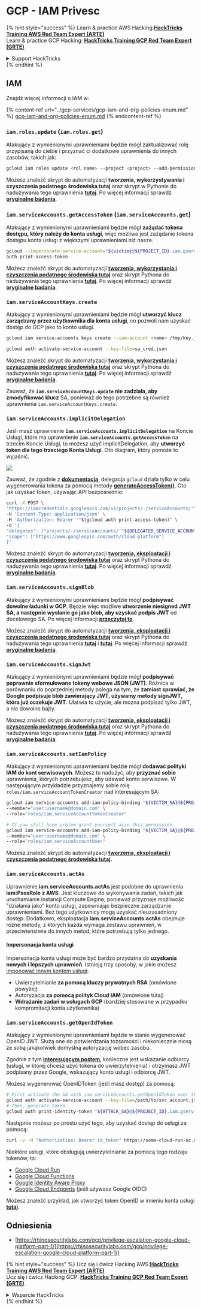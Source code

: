 # GCP - IAM Privesc

{% hint style="success" %}
Learn & practice AWS Hacking:<img src="../../../.gitbook/assets/image (1) (1) (1) (1).png" alt="" data-size="line">[**HackTricks Training AWS Red Team Expert (ARTE)**](https://training.hacktricks.xyz/courses/arte)<img src="../../../.gitbook/assets/image (1) (1) (1) (1).png" alt="" data-size="line">\
Learn & practice GCP Hacking: <img src="../../../.gitbook/assets/image (2) (1).png" alt="" data-size="line">[**HackTricks Training GCP Red Team Expert (GRTE)**<img src="../../../.gitbook/assets/image (2) (1).png" alt="" data-size="line">](https://training.hacktricks.xyz/courses/grte)

<details>

<summary>Support HackTricks</summary>

* Check the [**subscription plans**](https://github.com/sponsors/carlospolop)!
* **Join the** 💬 [**Discord group**](https://discord.gg/hRep4RUj7f) or the [**telegram group**](https://t.me/peass) or **follow** us on **Twitter** 🐦 [**@hacktricks\_live**](https://twitter.com/hacktricks_live)**.**
* **Share hacking tricks by submitting PRs to the** [**HackTricks**](https://github.com/carlospolop/hacktricks) and [**HackTricks Cloud**](https://github.com/carlospolop/hacktricks-cloud) github repos.

</details>
{% endhint %}

## IAM

Znajdź więcej informacji o IAM w:

{% content-ref url="../gcp-services/gcp-iam-and-org-policies-enum.md" %}
[gcp-iam-and-org-policies-enum.md](../gcp-services/gcp-iam-and-org-policies-enum.md)
{% endcontent-ref %}

### `iam.roles.update` (`iam.roles.get`)

Atakujący z wymienionymi uprawnieniami będzie mógł zaktualizować rolę przypisaną do ciebie i przyznać ci dodatkowe uprawnienia do innych zasobów, takich jak:
```bash
gcloud iam roles update <rol name> --project <project> --add-permissions <permission>
```
Możesz znaleźć skrypt do automatyzacji **tworzenia, wykorzystywania i czyszczenia podatnego środowiska tutaj** oraz skrypt w Pythonie do nadużywania tego uprawnienia [**tutaj**](https://github.com/RhinoSecurityLabs/GCP-IAM-Privilege-Escalation/blob/master/ExploitScripts/iam.roles.update.py). Po więcej informacji sprawdź [**oryginalne badania**](https://rhinosecuritylabs.com/gcp/privilege-escalation-google-cloud-platform-part-1/).

### `iam.serviceAccounts.getAccessToken` (`iam.serviceAccounts.get`)

Atakujący z wymienionymi uprawnieniami będzie mógł **zażądać tokena dostępu, który należy do konta usługi**, więc możliwe jest zażądanie tokena dostępu konta usługi z większymi uprawnieniami niż nasze.
```bash
gcloud --impersonate-service-account="${victim}@${PROJECT_ID}.iam.gserviceaccount.com" \
auth print-access-token
```
Możesz znaleźć skrypt do automatyzacji [**tworzenia, wykorzystania i czyszczenia podatnego środowiska tutaj**](https://github.com/carlospolop/gcp_privesc_scripts/blob/main/tests/4-iam.serviceAccounts.getAccessToken.sh) oraz skrypt Pythona do nadużywania tego uprawnienia [**tutaj**](https://github.com/RhinoSecurityLabs/GCP-IAM-Privilege-Escalation/blob/master/ExploitScripts/iam.serviceAccounts.getAccessToken.py). Po więcej informacji sprawdź [**oryginalne badania**](https://rhinosecuritylabs.com/gcp/privilege-escalation-google-cloud-platform-part-1/).

### `iam.serviceAccountKeys.create`

Atakujący z wymienionymi uprawnieniami będzie mógł **utworzyć klucz zarządzany przez użytkownika dla konta usługi**, co pozwoli nam uzyskać dostęp do GCP jako to konto usługi.
```bash
gcloud iam service-accounts keys create --iam-account <name> /tmp/key.json

gcloud auth activate-service-account --key-file=sa_cred.json
```
Możesz znaleźć skrypt do automatyzacji [**tworzenia, wykorzystania i czyszczenia podatnego środowiska tutaj**](https://github.com/carlospolop/gcp_privesc_scripts/blob/main/tests/3-iam.serviceAccountKeys.create.sh) oraz skrypt Pythona do nadużywania tego uprawnienia [**tutaj**](https://github.com/RhinoSecurityLabs/GCP-IAM-Privilege-Escalation/blob/master/ExploitScripts/iam.serviceAccountKeys.create.py). Po więcej informacji sprawdź [**oryginalne badania**](https://rhinosecuritylabs.com/gcp/privilege-escalation-google-cloud-platform-part-1/).

Zauważ, że **`iam.serviceAccountKeys.update` nie zadziała, aby zmodyfikować klucz** SA, ponieważ do tego potrzebne są również uprawnienia `iam.serviceAccountKeys.create`.

### `iam.serviceAccounts.implicitDelegation`

Jeśli masz uprawnienie **`iam.serviceAccounts.implicitDelegation`** na Koncie Usługi, które ma uprawnienie **`iam.serviceAccounts.getAccessToken`** na trzecim Koncie Usługi, to możesz użyć implicitDelegation, aby **utworzyć token dla tego trzeciego Konta Usługi**. Oto diagram, który pomoże to wyjaśnić.

![](https://rhinosecuritylabs.com/wp-content/uploads/2020/04/image2-500x493.png)

Zauważ, że zgodnie z [**dokumentacją**](https://cloud.google.com/iam/docs/understanding-service-accounts), delegacja `gcloud` działa tylko w celu wygenerowania tokena za pomocą metody [**generateAccessToken()**](https://cloud.google.com/iam/credentials/reference/rest/v1/projects.serviceAccounts/generateAccessToken). Oto jak uzyskać token, używając API bezpośrednio:
```bash
curl -X POST \
'https://iamcredentials.googleapis.com/v1/projects/-/serviceAccounts/'"${TARGET_SERVICE_ACCOUNT}"':generateAccessToken' \
-H 'Content-Type: application/json' \
-H 'Authorization: Bearer '"$(gcloud auth print-access-token)" \
-d '{
"delegates": ["projects/-/serviceAccounts/'"${DELEGATED_SERVICE_ACCOUNT}"'"],
"scope": ["https://www.googleapis.com/auth/cloud-platform"]
}'
```
Możesz znaleźć skrypt do automatyzacji [**tworzenia, eksploatacji i czyszczenia podatnego środowiska tutaj**](https://github.com/carlospolop/gcp_privesc_scripts/blob/main/tests/5-iam.serviceAccounts.implicitDelegation.sh) oraz skrypt Pythona do nadużywania tego uprawnienia [**tutaj**](https://github.com/RhinoSecurityLabs/GCP-IAM-Privilege-Escalation/blob/master/ExploitScripts/iam.serviceAccounts.implicitDelegation.py). Po więcej informacji sprawdź [**oryginalne badania**](https://rhinosecuritylabs.com/gcp/privilege-escalation-google-cloud-platform-part-1/).

### `iam.serviceAccounts.signBlob`

Atakujący z wymienionymi uprawnieniami będzie mógł **podpisywać dowolne ładunki w GCP**. Będzie więc możliwe **utworzenie niesigned JWT SA, a następnie wysłanie go jako blob, aby uzyskać podpis JWT** od docelowego SA. Po więcej informacji [**przeczytaj to**](https://medium.com/google-cloud/using-serviceaccountactor-iam-role-for-account-impersonation-on-google-cloud-platform-a9e7118480ed).

Możesz znaleźć skrypt do automatyzacji [**tworzenia, eksploatacji i czyszczenia podatnego środowiska tutaj**](https://github.com/carlospolop/gcp_privesc_scripts/blob/main/tests/6-iam.serviceAccounts.signBlob.sh) oraz skrypt Pythona do nadużywania tego uprawnienia [**tutaj**](https://github.com/RhinoSecurityLabs/GCP-IAM-Privilege-Escalation/blob/master/ExploitScripts/iam.serviceAccounts.signBlob-accessToken.py) i [**tutaj**](https://github.com/RhinoSecurityLabs/GCP-IAM-Privilege-Escalation/blob/master/ExploitScripts/iam.serviceAccounts.signBlob-gcsSignedUrl.py). Po więcej informacji sprawdź [**oryginalne badania**](https://rhinosecuritylabs.com/gcp/privilege-escalation-google-cloud-platform-part-1/).

### `iam.serviceAccounts.signJwt`

Atakujący z wymienionymi uprawnieniami będzie mógł **podpisywać poprawnie sformułowane tokeny webowe JSON (JWT)**. Różnica w porównaniu do poprzedniej metody polega na tym, że **zamiast sprawiać, że Google podpisuje blob zawierający JWT, używamy metody signJWT, która już oczekuje JWT**. Ułatwia to użycie, ale można podpisać tylko JWT, a nie dowolne bajty.

Możesz znaleźć skrypt do automatyzacji [**tworzenia, eksploatacji i czyszczenia podatnego środowiska tutaj**](https://github.com/carlospolop/gcp_privesc_scripts/blob/main/tests/7-iam.serviceAccounts.signJWT.sh) oraz skrypt Pythona do nadużywania tego uprawnienia [**tutaj**](https://github.com/RhinoSecurityLabs/GCP-IAM-Privilege-Escalation/blob/master/ExploitScripts/iam.serviceAccounts.signJWT.py). Po więcej informacji sprawdź [**oryginalne badania**](https://rhinosecuritylabs.com/gcp/privilege-escalation-google-cloud-platform-part-1/).

### `iam.serviceAccounts.setIamPolicy` <a href="#iam.serviceaccounts.setiampolicy" id="iam.serviceaccounts.setiampolicy"></a>

Atakujący z wymienionymi uprawnieniami będzie mógł **dodawać polityki IAM do kont serwisowych**. Możesz to nadużyć, aby **przyznać sobie** uprawnienia, których potrzebujesz, aby udawać konto serwisowe. W następującym przykładzie przyznajemy sobie rolę `roles/iam.serviceAccountTokenCreator` nad interesującym SA:
```bash
gcloud iam service-accounts add-iam-policy-binding "${VICTIM_SA}@${PROJECT_ID}.iam.gserviceaccount.com" \
--member="user:username@domain.com" \
--role="roles/iam.serviceAccountTokenCreator"

# If you still have prblem grant yourself also this permission
gcloud iam service-accounts add-iam-policy-binding "${VICTIM_SA}@${PROJECT_ID}.iam.gserviceaccount.com" \ \
--member="user:username@domain.com" \
--role="roles/iam.serviceAccountUser"
```
Możesz znaleźć skrypt do automatyzacji [**tworzenia, eksploatacji i czyszczenia podatnego środowiska tutaj**](https://github.com/carlospolop/gcp_privesc_scripts/blob/main/tests/d-iam.serviceAccounts.setIamPolicy.sh)**.**

### `iam.serviceAccounts.actAs`

Uprawnienie **iam.serviceAccounts.actAs** jest podobne do uprawnienia **iam:PassRole z AWS**. Jest kluczowe do wykonywania zadań, takich jak uruchamianie instancji Compute Engine, ponieważ przyznaje możliwość "działania jako" konto usługi, zapewniając bezpieczne zarządzanie uprawnieniami. Bez tego użytkownicy mogą uzyskać nieuzasadniony dostęp. Dodatkowo, eksploatacja **iam.serviceAccounts.actAs** obejmuje różne metody, z których każda wymaga zestawu uprawnień, w przeciwieństwie do innych metod, które potrzebują tylko jednego.

#### Impersonacja konta usługi <a href="#service-account-impersonation" id="service-account-impersonation"></a>

Impersonacja konta usługi może być bardzo przydatna do **uzyskania nowych i lepszych uprawnień**. Istnieją trzy sposoby, w jakie możesz [imponować innym kontem usługi](https://cloud.google.com/iam/docs/understanding-service-accounts#impersonating_a_service_account):

* Uwierzytelnianie **za pomocą kluczy prywatnych RSA** (omówione powyżej)
* Autoryzacja **za pomocą polityk Cloud IAM** (omówione tutaj)
* **Wdrażanie zadań w usługach GCP** (bardziej stosowane w przypadku kompromitacji konta użytkownika)

### `iam.serviceAccounts.getOpenIdToken`

Atakujący z wymienionymi uprawnieniami będzie w stanie wygenerować OpenID JWT. Służą one do potwierdzania tożsamości i niekoniecznie niosą ze sobą jakąkolwiek domyślną autoryzację wobec zasobu.

Zgodnie z tym [**interesującym postem**](https://medium.com/google-cloud/authenticating-using-google-openid-connect-tokens-e7675051213b), konieczne jest wskazanie odbiorcy (usługi, w której chcesz użyć tokena do uwierzytelnienia) i otrzymasz JWT podpisany przez Google, wskazujący konto usługi i odbiorcę JWT.

Możesz wygenerować OpenIDToken (jeśli masz dostęp) za pomocą:
```bash
# First activate the SA with iam.serviceAccounts.getOpenIdToken over the other SA
gcloud auth activate-service-account --key-file=/path/to/svc_account.json
# Then, generate token
gcloud auth print-identity-token "${ATTACK_SA}@${PROJECT_ID}.iam.gserviceaccount.com" --audiences=https://example.com
```
Następnie możesz po prostu użyć tego, aby uzyskać dostęp do usługi za pomocą:
```bash
curl -v -H "Authorization: Bearer id_token" https://some-cloud-run-uc.a.run.app
```
Niektóre usługi, które obsługują uwierzytelnianie za pomocą tego rodzaju tokenów, to:

* [Google Cloud Run](https://cloud.google.com/run/)
* [Google Cloud Functions](https://cloud.google.com/functions/docs/)
* [Google Identity Aware Proxy](https://cloud.google.com/iap/docs/authentication-howto)
* [Google Cloud Endpoints](https://cloud.google.com/endpoints/docs/openapi/authenticating-users-google-id) (jeśli używasz Google OIDC)

Możesz znaleźć przykład, jak utworzyć token OpenID w imieniu konta usługi [**tutaj**](https://github.com/carlospolop-forks/GCP-IAM-Privilege-Escalation/blob/master/ExploitScripts/iam.serviceAccounts.getOpenIdToken.py).

## Odniesienia

* [https://rhinosecuritylabs.com/gcp/privilege-escalation-google-cloud-platform-part-1/](https://rhinosecuritylabs.com/gcp/privilege-escalation-google-cloud-platform-part-1/)

{% hint style="success" %}
Ucz się i ćwicz Hacking AWS:<img src="../../../.gitbook/assets/image (1) (1) (1) (1).png" alt="" data-size="line">[**HackTricks Training AWS Red Team Expert (ARTE)**](https://training.hacktricks.xyz/courses/arte)<img src="../../../.gitbook/assets/image (1) (1) (1) (1).png" alt="" data-size="line">\
Ucz się i ćwicz Hacking GCP: <img src="../../../.gitbook/assets/image (2) (1).png" alt="" data-size="line">[**HackTricks Training GCP Red Team Expert (GRTE)**<img src="../../../.gitbook/assets/image (2) (1).png" alt="" data-size="line">](https://training.hacktricks.xyz/courses/grte)

<details>

<summary>Wsparcie HackTricks</summary>

* Sprawdź [**plany subskrypcyjne**](https://github.com/sponsors/carlospolop)!
* **Dołącz do** 💬 [**grupy Discord**](https://discord.gg/hRep4RUj7f) lub [**grupy telegramowej**](https://t.me/peass) lub **śledź** nas na **Twitterze** 🐦 [**@hacktricks\_live**](https://twitter.com/hacktricks_live)**.**
* **Dziel się trikami hackingowymi, przesyłając PR-y do** [**HackTricks**](https://github.com/carlospolop/hacktricks) i [**HackTricks Cloud**](https://github.com/carlospolop/hacktricks-cloud) repozytoriów na GitHubie.

</details>
{% endhint %}
